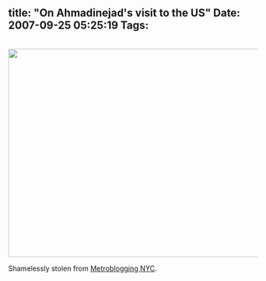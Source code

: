title: "On Ahmadinejad's visit to the US"
Date: 2007-09-25 05:25:19
Tags: 
---
<p align="center"> <img height="420" width="630" src="http://damog.net/files/misc/free-douche-bags.jpg"/></p>
<p>
Shamelessly stolen from <a target="_blank" href="http://nyc.metblogs.com/archives/2007/09/mahmoud_ahmadin.phtml">Metroblogging NYC</a>. </p>
